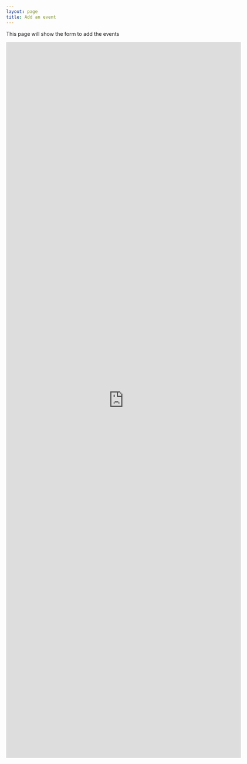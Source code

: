 ```yaml
---
layout: page
title: Add an event
---
```

This page will show the form to add the events

<iframe src="https://docs.google.com/forms/d/e/1FAIpQLSfcYN1pa6dtvuyDBI966XSAbfKovJqYlWR3f-Jx-0hVdj031Q/viewform?embedded=true" width="640" height="1949" frameborder="0" marginheight="0" marginwidth="0">Loading…</iframe>
